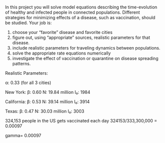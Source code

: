In this project you will solve model equations describing the time-evolution of healthy and
infected people in connected populations.
Different strategies for minimizing effects of a disease, such as vaccination, should be
studied.
Your job is:
1. choose your “favorite” disease and favorite cities
2. figure out, using “appropriate” sources, realistic parameters for that disease.
3. include realistic parameters for traveling dynamics between populations.
4. solve the appropriate rate equations numerically
5. investigate the effect of vaccination or quarantine on disease spreading patterns.



Realistic Parameters:

α: 0.33 (for all 3 cities)

New York:
β: 0.60
N: 19.84 million
I₀: 1984

California:
β: 0.53
N: 39.14 million
I₀: 3914

Texas:
β: 0.47
N: 30.03 million
I₀: 3003

324,153 people in the US gets vaccinated each day
324153/333,300,000 = 0.00097

gamma= 0.00097
